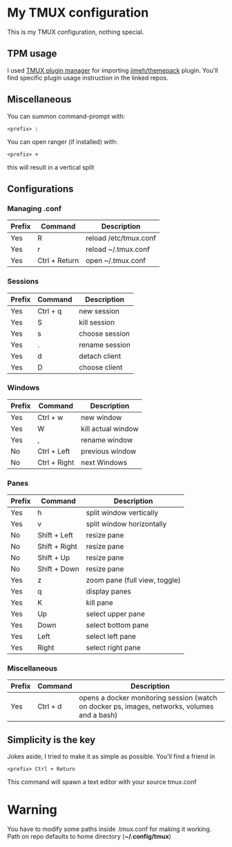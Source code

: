 # My TMUX configuration

This is my TMUX configuration, nothing special.

## TPM usage
I used [TMUX plugin manager](https://github.com/tmux-plugins/tpm) for importing [jimeh/themepack](https://github.com/jimeh/tmux-themepack) plugin.
You'll find specific plugin usage instruction in the linked repos.

## Miscellaneous
You can summon command-prompt with:
```
<prefix> :
```

You can open ranger (if installed) with:
```
<prefix> +
```
this will result in a vertical split

## Configurations
### Managing .conf
Prefix | Command | Description
-------|---------|-----------
Yes | R | reload /etc/tmux.conf
Yes | r | reload ~/.tmux.conf
Yes | Ctrl + Return | open ~/.tmux.conf

### Sessions
Prefix | Command | Description
-------|---------|-----------
Yes | Ctrl + q | new session
Yes | S | kill session
Yes | s | choose session
Yes | . | rename session
Yes | d | detach client
Yes | D | choose client

### Windows
Prefix | Command | Description
-------|---------|-----------
Yes | Ctrl + w | new window
Yes | W | kill actual window
Yes | , | rename window
No | Ctrl + Left | previous window
No | Ctrl + Right | next Windows

### Panes
Prefix | Command | Description
-------|---------|-----------
Yes | h | split window vertically
Yes | v | split window horizontally
No | Shift + Left | resize pane
No | Shift + Right | resize pane
No | Shift + Up | resize pane
No | Shift + Down | resize pane
Yes | z | zoom pane (full view, toggle)
Yes | q | display panes
Yes | K | kill pane
Yes | Up | select upper pane
Yes | Down | select bottom pane
Yes | Left | select left pane
Yes | Right | select right pane

### Miscellaneous
Prefix | Command | Description
-------|---------|-----------
Yes | Ctrl + d | opens a docker monitoring session (watch on docker ps, images, networks, volumes and a bash)

## Simplicity is the key
Jokes aside, I tried to make it as simple as possible.
You'll find a friend in 
```
<prefix> Ctrl + Return

```
This command will spawn a text editor with your source tmux.conf

# Warning
You have to modify some paths inside .tmux.conf for making it working.
Path on repo defaults to home directory (**~/.config/tmux**) 
